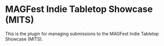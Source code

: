 # MAGFest Indie Tabletop Showcase (MITS)

This is the plugin for managing submissions to the MAGFest Indie Tabletop Showcase (MITS).
